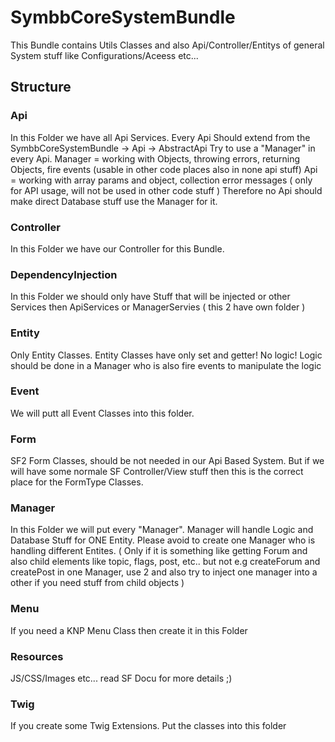 # SymbbCoreSystemBundle

This Bundle contains Utils Classes and also Api/Controller/Entitys of general System stuff like Configurations/Aceess etc...

## Structure

### Api

In this Folder we have all Api Services.
Every Api Should extend from the SymbbCoreSystemBundle -> Api -> AbstractApi
Try to use a "Manager" in every Api.
Manager = working with Objects, throwing errors, returning Objects, fire events (usable in other code places also in none api stuff)
Api = working with array params and object, collection error messages ( only for API usage, will not be used in other code stuff )
Therefore no Api should make direct Database stuff use the Manager for it.

### Controller

In this Folder we have our Controller for this Bundle.

### DependencyInjection

In this Folder we should only have Stuff that will be injected or other Services then ApiServices or ManagerServies ( this 2 have own folder )

### Entity

Only Entity Classes.
Entity Classes have only set and getter! No logic!
Logic should be done in a Manager who is also fire events to manipulate the logic

### Event

We will putt all Event Classes into this folder.

### Form

SF2 Form Classes, should be not needed in our Api Based System. But if we will have some normale SF Controller/View stuff then this is the correct place for the FormType Classes.

### Manager

In this Folder we will put every "Manager".
Manager will handle Logic and Database Stuff for ONE Entity. Please avoid to create one Manager who is handling different Entites.
( Only if it is something like getting Forum and also child elements like topic, flags, post, etc.. but not e.g createForum and createPost in one Manager, use 2 and also try to inject one manager into a other if you need stuff from child objects )

### Menu

If you need a KNP Menu Class then create it in this Folder

### Resources

JS/CSS/Images etc... read SF Docu for more details ;)

### Twig

If you create some Twig Extensions. Put the classes into this folder